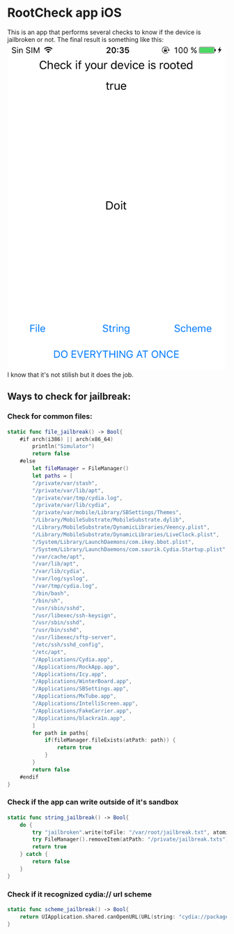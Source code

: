 # RootCheck app iOS

This is an app that performs several checks to know if the device is jailbroken or not. The final result is something like this:
<img src="./result.png" width=500px>
I know that it's not stilish but it does the job.

## Ways to check for jailbreak:

### Check for common files:

```swift
static func file_jailbreak() -> Bool{
    #if arch(i386) || arch(x86_64)
        println("Simulator")
        return false
    #else
        let fileManager = FileManager()
        let paths = [
        "/private/var/stash",
        "/private/var/lib/apt",
        "/private/var/tmp/cydia.log",
        "/private/var/lib/cydia",
        "/private/var/mobile/Library/SBSettings/Themes",
        "/Library/MobileSubstrate/MobileSubstrate.dylib",
        "/Library/MobileSubstrate/DynamicLibraries/Veency.plist",
        "/Library/MobileSubstrate/DynamicLibraries/LiveClock.plist",
        "/System/Library/LaunchDaemons/com.ikey.bbot.plist",
        "/System/Library/LaunchDaemons/com.saurik.Cydia.Startup.plist",
        "/var/cache/apt",
        "/var/lib/apt",
        "/var/lib/cydia",
        "/var/log/syslog",
        "/var/tmp/cydia.log",
        "/bin/bash",
        "/bin/sh",
        "/usr/sbin/sshd",
        "/usr/libexec/ssh-keysign",
        "/usr/sbin/sshd",
        "/usr/bin/sshd",
        "/usr/libexec/sftp-server",
        "/etc/ssh/sshd_config",
        "/etc/apt",
        "/Applications/Cydia.app",
        "/Applications/RockApp.app",
        "/Applications/Icy.app",
        "/Applications/WinterBoard.app",
        "/Applications/SBSettings.app",
        "/Applications/MxTube.app",
        "/Applications/IntelliScreen.app",
        "/Applications/FakeCarrier.app",
        "/Applications/blackra1n.app",
        ]
        for path in paths{
            if(fileManager.fileExists(atPath: path)) {
                return true
            }
        }
        return false
    #endif
}
```

### Check if the app can write outside of it's sandbox

```swift
static func string_jailbreak() -> Bool{
    do {
        try "jailbroken".write(toFile: "/var/root/jailbreak.txt", atomically: true, encoding: String.Encoding.utf8)
        try FileManager().removeItem(atPath: "/private/jailbreak.txts")
        return true
    } catch {
        return false
    }
}
```

### Check if it recognized cydia:// url scheme

```swift
static func scheme_jailbreak() -> Bool{
    return UIApplication.shared.canOpenURL(URL(string: "cydia://package/com.example.package")!)
}
```
